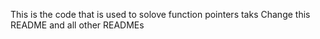 This is the code that is used to solove function pointers taks
Change this README and all other READMEs
